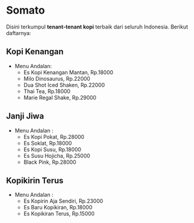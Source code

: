 # Somato

Disini terkumpul **tenant-tenant kopi** terbaik dari seluruh Indonesia. Berikut daftarnya:

## Kopi Kenangan
- Menu Andalan:
  - Es Kopi Kenangan Mantan, Rp.18000
  - Milo Dinosaurus, Rp.22000
  - Dua Shot Iced Shaken, Rp.22000
  - Thai Tea, Rp.18000
  - Marie Regal Shake, Rp.29000

## Janji Jiwa
- Menu Andalan :
  - Es Kopi Pokat, Rp.28000
  - Es Soklat, Rp.18000
  - Es Kopi Susu, Rp.18000
  - Es Susu Hojicha, Rp.25000
  - Black Pink, Rp.28000
  
## Kopikirin Terus
- Menu Andalan :
  - Es Kopirin Aja Sendiri, Rp.23000
  - Es Baru Kopikiran, Rp.18000
  - Es Kopikiran Terus, Rp.15000
